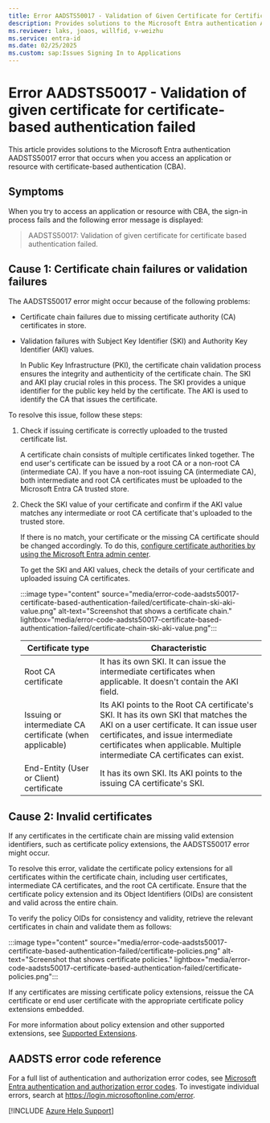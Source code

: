 ```yaml
---
title: Error AADSTS50017 - Validation of Given Certificate for Certificate-Based Authentication Failed
description: Provides solutions to the Microsoft Entra authentication AADSTS50017 error that occurs when you access an application or resource with certificate-based authentication (CBA).
ms.reviewer: laks, joaos, willfid, v-weizhu
ms.service: entra-id
ms.date: 02/25/2025
ms.custom: sap:Issues Signing In to Applications
---
```

# Error AADSTS50017 - Validation of given certificate for certificate-based authentication failed

This article provides solutions to the Microsoft Entra authentication AADSTS50017 error that occurs when you access an application or resource with certificate-based authentication (CBA).

## Symptoms

When you try to access an application or resource with CBA, the sign-in process fails and the following error message is displayed:

> AADSTS50017: Validation of given certificate for certificate based authentication failed.

## Cause 1: Certificate chain failures or validation failures

The AADSTS50017 error might occur because of the following problems:

- Certificate chain failures due to missing certificate authority (CA) certificates in store.
- Validation failures with Subject Key Identifier (SKI) and Authority Key Identifier (AKI) values.

     In Public Key Infrastructure (PKI), the certificate chain validation process ensures the integrity and authenticity of the certificate chain. The SKI and AKI play crucial roles in this process. The SKI provides a unique identifier for the public key held by the certificate. The AKI is used to identify the CA that issues the certificate. 

To resolve this issue, follow these steps:

1. Check if issuing certificate is correctly uploaded to the trusted certificate list.

    A certificate chain consists of multiple certificates linked together. The end user's certificate can be issued by a root CA or a non-root CA (intermediate CA). If you have a non-root issuing CA (intermediate CA), both intermediate and root CA certificates must be uploaded to the Microsoft Entra CA trusted store.

2. Check the SKI value of your certificate and confirm if the AKI value matches any intermediate or root CA certificate that's uploaded to the trusted store.

    If there is no match, your certificate or the missing CA certificate should be changed accordingly. To do this, [configure certificate authorities by using the Microsoft Entra admin center](/entra/identity/authentication/how-to-certificate-based-authentication#configure-certificate-authorities-by-using-the-microsoft-entra-admin-center).

    To get the SKI and AKI values, check the details of your certificate and uploaded issuing CA certificates.

     :::image type="content" source="media/error-code-aadsts50017-certificate-based-authentication-failed/certificate-chain-ski-aki-value.png" alt-text="Screenshot that shows a certificate chain." lightbox="media/error-code-aadsts50017-certificate-based-authentication-failed/certificate-chain-ski-aki-value.png":::

    |Certificate type|Characteristic|
    |---|---|
    |Root CA certificate|It has its own SKI. It can issue the intermediate certificates when applicable. It doesn't contain the AKI field.|
    |Issuing or intermediate CA certificate (when applicable)|Its AKI points to the Root CA certificate's SKI. It has its own SKI that matches the AKI on a user certificate. It can issue user certificates, and issue intermediate certificates when applicable. Multiple intermediate CA certificates can exist.|
    |End-Entity (User or Client) certificate|It has its own SKI. Its AKI points to the issuing CA certificate's SKI.|

## Cause 2: Invalid certificates

If any certificates in the certificate chain are missing valid extension identifiers, such as certificate policy extensions, the AADSTS50017 error might occur.

To resolve this error, validate the certificate policy extensions for all certificates within the certificate chain, including user certificates, intermediate CA certificates, and the root CA certificate. Ensure that the certificate policy extension and its Object Identifiers (OIDs) are consistent and valid across the entire chain.

To verify the policy OIDs for consistency and validity, retrieve the relevant certificates in chain and validate them as follows: 

:::image type="content" source="media/error-code-aadsts50017-certificate-based-authentication-failed/certificate-policies.png" alt-text="Screenshot that shows certificate policies." lightbox="media/error-code-aadsts50017-certificate-based-authentication-failed/certificate-policies.png":::

If any certificates are missing certificate policy extensions, reissue the CA certificate or end user certificate with the appropriate certificate policy extensions embedded.  

For more information about policy extension and other supported extensions, see [Supported Extensions](/windows/win32/seccertenroll/supported-extensions).

## AADSTS error code reference

For a full list of authentication and authorization error codes, see [Microsoft Entra authentication and authorization error codes](/entra/identity-platform/reference-error-codes). To investigate individual errors, search at https://login.microsoftonline.com/error.

[!INCLUDE [Azure Help Support](../../../includes/azure-help-support.md)]